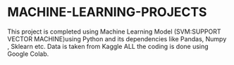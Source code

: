 # MACHINE-LEARNING-PROJECTS
This project is completed using Machine Learning Model (SVM:SUPPORT VECTOR MACHINE)using Python and its dependencies like Pandas, Numpy , Sklearn etc.
Data is taken from Kaggle 
ALL the coding is done using Google Colab.
